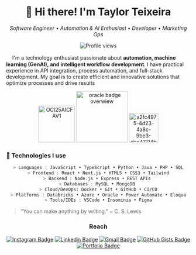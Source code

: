 <h1 align="center">👋 Hi there! I'm Taylor Teixeira</h1>

<p align="center">
  <em>Software Engineer • Automation & AI Enthusiast • Developer • Marketing Ops</em>
</p>

<p align="center">
  <img src="https://komarev.com/ghpvc/?username=taylorteixeira&color=2c569c" alt="Profile views" />
</p>

ㅤ I'm a technology enthusiast passionate about **automation, machine learning (GenAI), and intelligent workflow development**. I have practical experience in API integration, process automation, and full-stack development. My goal is to create efficient and innovative solutions that optimize processes and drive results

  <p align="center" border="0">
    <tr>
      <td align="center" valign="middle">
        <img width="100" height="100" alt="OCI25AICFAV1" src="https://github.com/user-attachments/assets/073f23ab-93a6-4ec8-8027-ef6236958ed4" />
      </td>
       <td align="center" valign="middle">
        <img width="140" height="140" alt="oracle badge overwiew" src="https://github.com/user-attachments/assets/b0e3cf6a-aa2b-4a9c-98b0-5cfba26b17c5" />
      </td>
      <td align="center" valign="middle">
        <img width="80" height="80" alt="a2fc4975-4d23-4a8c-9be3-dcc41214b07d" src="https://github.com/user-attachments/assets/3d9a2a9e-49a4-4a91-b897-d0ed0fbe1d08" />
      </td>
    </tr>
  </p>

### 🎯 **Technologies I use** 

<div align="center">

```bash
> Languages : JavaScript • TypeScript • Python • Java • PHP • SQL
> Frontend : React • Next.js • HTML5 • CSS3 • Tailwind
> Backend : Node.js • Express • REST APIs 
> Databases : MySQL • MongoDB 
> Cloud/DevOps: Docker • Git • GitHub • CI/CD
> Platforms : Databricks • Azure • Oracle • Power Automate • Eloqua
> Tools/IDEs : VSCode • Insominia • Figma
```
</div>

> "You can make anything by writing." ~ C. S. Lewis

<div align="center">
  
###  Reach 
  
[![Instagram Badge](https://img.shields.io/badge/-Instagram-0c1b2e?style=flat-square&logo=Instagram&logoColor=2c569c&link=https://www.instagram.com/taylorvteixeira/)](https://www.instagram.com/taylorvteixeira/) 
[![Linkedin Badge](https://img.shields.io/badge/-LinkedIn-0c1b2e?style=flat-square&logo=Linkedin&logoColor=2c569c&link=https://www.linkedin.com/in/taylor-teixeira/)](https://www.linkedin.com/in/taylor-teixeira/) 
[![Gmail Badge](https://img.shields.io/badge/-Gmail-0c1b2e?style=flat-square&logo=Gmail&logoColor=2c569c&link=mailto:taylorvargasteixeira.com)](mailto:taylorvargasteixeira.com) 
[![GitHub Gists Badge](https://img.shields.io/badge/-Github%20Gists-0c1b2e?style=flat-square&logo=Github&logoColor=2c569c&link=https://gist.github.com/taylorteixeira)](https://gist.github.com/taylorteixeira) 
[![Portfolio Badge](https://img.shields.io/badge/Portfolio-Visit-0c1b2e?style=flat-square&logo=vercel&logoColor=white&link=https://taylor-teixeira.vercel.app/portfolio)](https://taylor-teixeira.vercel.app/portfolio)


</div>
